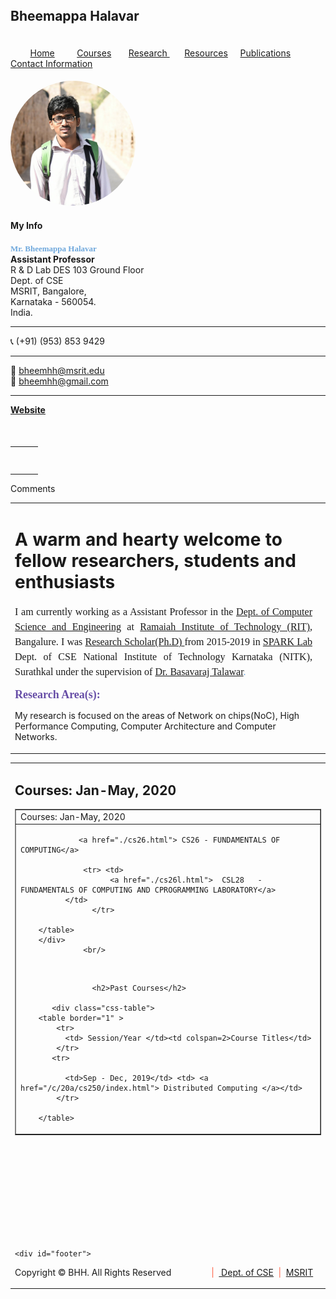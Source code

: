 <!DOCTYPE html PUBLIC "-//W3C//DTD XHTML 1.0 Transitional//EN" "http://www.w3.org/TR/xhtml1/DTD/xhtml1-transitional.dtd">
<html xmlns="http://www.w3.org/1999/xhtml">
<head>
<title>SPARK LAB</title>
<meta http-equiv="Content-Type" content="text/html; charset=utf-8" />
<link rel="stylesheet" type="text/css" href="css/style.css"/>
</head>
<body>
<div id="container">

 <div id="header"><h2> <b><font color=#dc143c size=6px></font></b><b><font color=#dc143c size=6px ></font></b>Bheemappa Halavar</font></h2> <br>
</a>
</div>
  <div id="menu">  &nbsp; &nbsp;  &nbsp; &nbsp;   <a href="https://bhhmsrit.github.io/foc">  Home</a> &nbsp; &nbsp;  &nbsp; &nbsp; <a href="Courses.html">Courses</a> &nbsp; &nbsp;  &nbsp; <a href="alumni.html">    Research
</a> &nbsp; &nbsp;   &nbsp; <a href="research.html">Resources</a> &nbsp; &nbsp; <a href="publication.html">Publications</a> &nbsp; &nbsp;  &nbsp;  <a href="lab.html">Contact Information</a>  </div>

  <div id="sidebar">
    <div xmlns="http://www.w3.org/1999/xhtml" id="COMP_6032216321055268" class="sites-embed" role="complementary"><h4 class="sites-embed-title"></h4>
    <div class="sites-embed-content sites-embed-content-sidebar-textbox">
      <div dir="ltr">
        <div style="border-radius: 50%"><a href="unnamed.jpg" imageanchor="1"><img style="border-radius: 50%" border="0" height="200" src="unnamed.jpg" /></a>
        </div>
      </div>
    </div>
<div xmlns="http://www.w3.org/1999/xhtml" id="COMP_8865835432912198" class="sites-embed" role="complementary"><h4 class="sites-embed-title">My Info</h4><div class="sites-embed-content sites-embed-content-sidebar-textbox"><div dir="ltr"><div><span style="font-family:georgia,serif"><span style="color:rgb(111,168,220)"><font size="2"><b>Mr. Bheemappa Halavar</b></font></span></span></div>
<div><b>Assistant Professor</b></div>
<div></div>
<div>
	R & D Lab DES 103
	Ground Floor 
</div>
<div>Dept. of CSE </div>
<div>MSRIT, Bangalore, <br /></div><div>Karnataka - 560054.</div>
<div>India.</div>
<div><hr /></div>
<div>&#x1f4de;  (+91) (953) 853 9429</div><div><hr /></div>
<div>
</div>
<div>&#x1f4e7; <a href="mailto:bheemhh@msrit.edu">bheemhh@msrit.edu</a></div>
<div>&#x1f4e7; <a href="mailto:bheemhh@gmail.com">bheemhh@gmail.com</a></div>
<div><hr />
</div>
<div><a href="https://bhhmsrit.github.io/bhh" rel="nofollow"><b>Website</b></a><br />
</div></div></div></div>
<div xmlns="http://www.w3.org/1999/xhtml" id="COMP_013710544702372207" class="sites-embed" role="complementary"><h4 class="sites-embed-title"></h4><div class="sites-embed-content sites-embed-content-sidebar-textbox"><div dir="ltr">
 
<br /></div></div></div>
<div xmlns="http://www.w3.org/1999/xhtml" id="COMP_584247004907904" class="sites-sidebar-plusone-wrapper"><div class="g-plusone" data-count="true" data-size="standard" data-source="google:sites"></div></div>
</td>
<td id="sites-canvas-wrapper">
<div id="sites-canvas" role="main">
<div id="goog-ws-editor-toolbar-container"> </div>
<div xmlns="http://www.w3.org/1999/xhtml" id="title-crumbs" style="">
</div>

<div id="sites-canvas-main" class="sites-canvas-main">
<div id="sites-canvas-main-content">
<table xmlns="http://www.w3.org/1999/xhtml" cellspacing="0" class="sites-layout-name-one-column sites-layout-hbox"><tbody><tr><td class="sites-layout-tile sites-tile-name-content-1"><div dir="ltr"><div style="display:inline;float:left;margin:5px 10px 0px 0px">
</div>
<div style="display:inline;margin:5px 10px 0px 0px;float:left">
<div style="display:block;text-align:left">
<div style="display:block;text-align:left"></div>
</div>
</div>
<div style="text-align:left;display:inline;margin:5px 0px 0px 10px;float:left"></div>
<div><font color="#38761d" face="georgia, serif"><b><font size="3"><font size="4"><span style="color:rgb(246,178,107)"><br />
</span></font></font></b></font></div>
<div><br />
</div>

</div></span></a></b></div></div></td></tr></tbody></table>
</div> 
</div> 
<div id="sites-canvas-bottom-panel">
<div xmlns="http://www.w3.org/1999/xhtml" id="COMP_page-subpages"> </div>
<div id="sites-attachments-container">
</div>
<a xmlns="http://www.w3.org/1999/xhtml" name="page-comments"></a>
<div xmlns="http://www.w3.org/1999/xhtml" id="COMP_page-comments"><div class="sites-comment-docos-wrapper"><div class="sites-comment-docos"><div class="sites-comment-docos-background"></div><div class="sites-comment-docos-header"><div class="sites-comment-docos-header-title">Comments</div></div><div id="sites-comment-docos-pane" class="sites-comment-docos-pane"></div></div></div></div>
</div>
</div> 
</td> 
</tr>
</table> 
</div> 
</div> 

<div id="sites-chrome-adminfooter-container">
<div id="gp">
<table >
<tr>
<td>
<p align="top"><h1> A warm and hearty welcome to fellow researchers, students and enthusiasts</h1> </p>
<p align="justify">  <span style="line-height:1.5"><font face="georgia, serif" size="3">I am currently working as a Assistant Professor in the <a href="http://www.msrit.edu/department/faculty.html?dept=cse.html#start" > Dept. of  Computer Science and Engineering</a> at <a href="http://www.msrit.edu/department/faculty.html?dept=cse.html#start" >Ramaiah Institute of Technology (RIT)</a>, Bangalure. I was  <a href="https://cse.nitk.ac.in/researchscholars/bheemappa-h-halavar"> Research Scholar(Ph.D) </a> from 2015-2019 in <a href="https://spark.nitk.ac.in/"> SPARK Lab <a> Dept. of CSE National Institute of Technology Karnataka (NITK), Surathkal under the supervision of <font color="#6fa8dc"><a href="https://bt.nitk.ac.in/index.html" rel="nofollow">Dr. Basavaraj Talawar</a>. </font><span> </span></font></font></span>
<div><font face="georgia, serif"><b><span style="background-color:rgb(255,255,255)"><font color="#674ea7" size="4">Research Area(s):</font></span><br />
</b></font></div>

 My research is focused on the areas of Network on chips(NoC), High Performance Computing, Computer Architecture and Computer Networks.</P>

</td>
<td>
  


 

</td>
</tr>
</table>
</div>
<div id="contt">


<table cellspacing="10">
<tr>
<td  colspan=2>
    <h2>Courses: Jan-May, 2020 </h2>
             <div class="css-table">    <table border="1" >
                 	  <tr> <td>Courses: Jan-May, 2020 </td></tr><tr> <td> 

                 <a href="./cs26.html"> CS26 - FUNDAMENTALS OF COMPUTING</a> 
                  
                  <tr> <td> 
                        <a href="./cs26l.html">  CSL28 	 - FUNDAMENTALS OF COMPUTING AND CPROGRAMMING LABORATORY</a> 
              </td>
                    </tr> 

        </table>
        </div>
                  <br/>

<br/>


                    <h2>Past Courses</h2>

           <div class="css-table">
        <table border="1" >
            <tr>
              <td> Session/Year </td><td colspan=2>Course Titles</td>
            </tr>
           <tr>
        
              <td>Sep - Dec, 2019</td> <td> <a href="/c/20a/cs250/index.html"> Distributed Computing </a></td>
            </tr> 

        </table>
<!--
             <p align="justify" > As Moore's law continues to prevail, more cores and components have been crammed onto a single die. The surge in on-chip communication has lead to a structured hardware communication framework - the Network-on-Chip. Our group focusses on various issues in this challenging and exciting area.</p>
</td>
</tr>
<tr cellspacing="10">
<td> <a href="learn.html"><img width="150" height="150"  src="images/learn.jpg" style="float:left"></a></td>
<td>  <p> <b>Machine Learning based Performance and Power prediction of NoCs  </b> </p> 
<p align="justify">
Performance accurate software simulators are generally too slow for interactive use. We are building a machine learning framework that uses existing results of the simulators (Booksim 2.0 and Orion) and predicts the overall performance and power of the NoC.</p>
 </td> </tr>
<tr cellspacing="10">
<td><a href="3D.html"><img width="150" height="150" src=images/3D.jpg style="float:left"></a></td>
<td>  <p> <b>Design of an Efficient 3D-NoC Architecture for Modern Processors </b> </p> 
<p align="justify"> NoCs on 3D ICs technology provides an opportunity to better the on chip communication delay, energy and area parameters compared to the 2D-NoCs. We are extending the existing simulators to support 3D-NoC topologies.</p>
 </td> 
</tr> 
<tr cellspacing="10">
<td><a href="fpga.html"><img width="150" height="150" src=images/FPGA.png style="float:left"></a></td>
<td>  <p> <b>On-Chip Network simulation acceleration using FPGA  </b> </p>
<p align="justify" > Large scale design space exploration of NoCs can be very time-intensive. To address this issue we propose hardware based acceleration using FPGA to speed up the NoC simulation. Fast and accurate simulators provide a vehicle for the rapid exploration of microprocessor designs. FPGAs are made up of thousands of small interconnected lookup tables that can be used to iterate easily in an incremental design debug cycle similar to software development life cycle. </p>
 </td> 
</tr> 
<tr>
<td  colspan=2>
<h1>Research Funding</h1>
<ul>
<li>Project Title: Design of a Modular, FPGA Accelerated, Chip Multiprocessor Architecture Simulator. Source: DST-SERB Young Scientist Fellowship. 2016 - 2018.</li>
</ul> 

--></td>
</tr>
</table>
</div>
<br>

<br>

<br>

<br>

<br>

<br>

<br>

<br>

<br>

    <div id="footer">
<left>Copyright © BHH. All Rights Reserved </left> &nbsp; &nbsp; &nbsp; &nbsp; &nbsp; &nbsp; &nbsp;
 <right>   &nbsp; <font color=tomato>|</font> &nbsp;<a href="http://www.msrit.edu/department/cse.html"> Dept. of CSE</a> &nbsp;<font color=tomato>|</font> &nbsp;<a href=http://www.MSRIT.edu>MSRIT </a> </right> </div>
</body>
</html>

